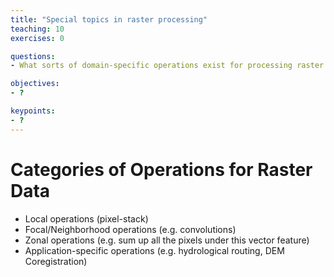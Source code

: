 ```yaml
---
title: "Special topics in raster processing"
teaching: 10
exercises: 0

questions:
- What sorts of domain-specific operations exist for processing raster datasets?

objectives:
- ?

keypoints:
- ?
---
```



# Categories of Operations for Raster Data

* Local operations (pixel-stack)
* Focal/Neighborhood operations (e.g. convolutions)
* Zonal operations (e.g. sum up all the pixels under this vector feature)
* Application-specific operations (e.g. hydrological routing, DEM Coregistration)
